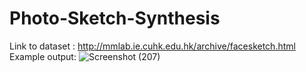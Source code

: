 # Photo-Sketch-Synthesis
Link to dataset : http://mmlab.ie.cuhk.edu.hk/archive/facesketch.html
<br />
Example output:
![Screenshot (207)](https://user-images.githubusercontent.com/89895559/202916670-b31ce850-4fea-459a-ae7a-23227b233eef.png)
